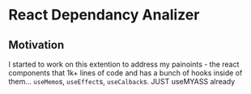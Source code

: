 # React Dependancy Analizer

## Motivation

I started to work on this extention to address my painoints - the react components that 1k+ lines of code and has a bunch of hooks inside of them...
`useMemo`s, `useEffect`s, `useCalback`s. JUST useMYASS already
